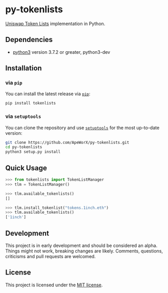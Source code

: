 # py-tokenlists

[Uniswap Token Lists](https://github.com/Uniswap/token-lists) implementation in Python.

## Dependencies

* [python3](https://www.python.org/downloads/release/python-368/) version 3.7.2 or greater, python3-dev

## Installation

### via `pip`

You can install the latest release via [`pip`](https://pypi.org/project/pip/):

```bash
pip install tokenlists
```

### via `setuptools`

You can clone the repository and use [`setuptools`](https://github.com/pypa/setuptools) for the most up-to-date version:

```bash
git clone https://github.com/ApeWorX/py-tokenlists.git
cd py-tokenlists
python3 setup.py install
```

## Quick Usage

```python
>>> from tokenlists import TokenListManager
>>> tlm = TokenListManager()

>>> tlm.available_tokenlists()
[]

>>> tlm.install_tokenlist("tokens.1inch.eth")
>>> tlm.available_tokenlists()
['1inch']
```

## Development

This project is in early development and should be considered an alpha.
Things might not work, breaking changes are likely.
Comments, questions, criticisms and pull requests are welcomed.

## License

This project is licensed under the [MIT license](LICENSE).
